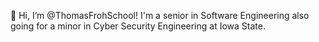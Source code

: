 👋 Hi, I’m @ThomasFrohSchool! I'm a senior in Software Engineering also going for a minor in Cyber Security Engineering at Iowa State.

<!---
ThomasFrohSchool/ThomasFrohSchool is a ✨ special ✨ repository because its `README.md` (this file) appears on your GitHub profile.
You can click the Preview link to take a look at your changes.
--->

